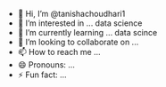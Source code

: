 - 👋 Hi, I’m @tanishachoudhari1
- 👀 I’m interested in ... data science 
- 🌱 I’m currently learning ... data scince
- 💞️ I’m looking to collaborate on ... 
- 📫 How to reach me ...
- 😄 Pronouns: ...
- ⚡ Fun fact: ...

<!---
tanishachoudhari1/tanishachoudhari1 is a ✨ special ✨ repository because its `README.md` (this file) appears on your GitHub profile.
You can click the Preview link to take a look at your changes.
--->
